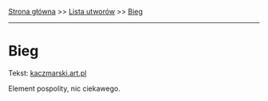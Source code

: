 [Strona główna](../index.md) >> [Lista utworów](../list.md) >> [Bieg](77.md)

---

# Bieg

Tekst: [kaczmarski.art.pl](https://www.kaczmarski.art.pl/tworczosc/wiersze/bieg/)

Element pospolity, nic ciekawego.